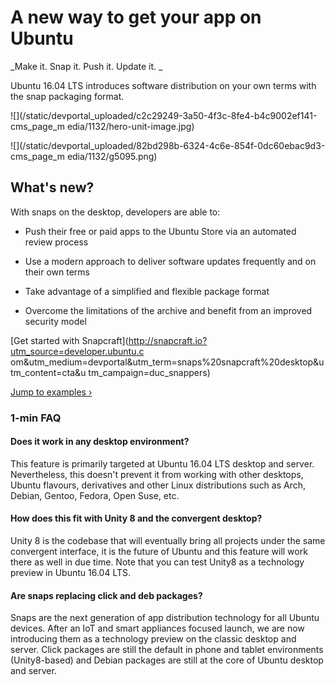 





# A new way to get your app on Ubuntu

_Make it. Snap it. Push it. Update it. _

Ubuntu 16.04 LTS introduces software distribution on your own terms with the
snap packaging format.

![](/static/devportal_uploaded/c2c29249-3a50-4f3c-8fe4-b4c9002ef141-cms_page_m
edia/1132/hero-unit-image.jpg)





![](/static/devportal_uploaded/82bd298b-6324-4c6e-854f-0dc60ebac9d3-cms_page_m
edia/1132/g5095.png)





## What's new?

With snaps on the desktop, developers are able to:

  * Push their free or paid apps to the Ubuntu Store via an automated review process
  * Use a modern approach to deliver software updates frequently and on their own terms

  * Take advantage of a simplified and flexible package format
  * Overcome the limitations of the archive and benefit from an improved security model

[Get started with Snapcraft](http://snapcraft.io?utm_source=developer.ubuntu.c
om&utm_medium=devportal&utm_term=snaps%20snapcraft%20desktop&utm_content=cta&u
tm_campaign=duc_snappers)

[Jump to examples ›](https://github.com/ubuntu/snappy-playpen/)





### 1-min FAQ

#### Does it work in any desktop environment?

This feature is primarily targeted at Ubuntu 16.04 LTS desktop and server.
Nevertheless, this doesn't prevent it from working with other desktops, Ubuntu
flavours, derivatives and other Linux distributions such as Arch, Debian,
Gentoo, Fedora, Open Suse, etc.

#### How does this fit with Unity 8 and the convergent desktop?

Unity 8 is the codebase that will eventually bring all projects under the same
convergent interface, it is the future of Ubuntu and this feature will work
there as well in due time. Note that you can test Unity8 as a technology
preview in Ubuntu 16.04 LTS.

#### Are snaps replacing click and deb packages?

Snaps are the next generation of app distribution technology for all Ubuntu
devices. After an IoT and smart appliances focused launch, we are now
introducing them as a technology preview on the classic desktop and server.
Click packages are still the default in phone and tablet environments
(Unity8-based) and Debian packages are still at the core of Ubuntu desktop and
server.





